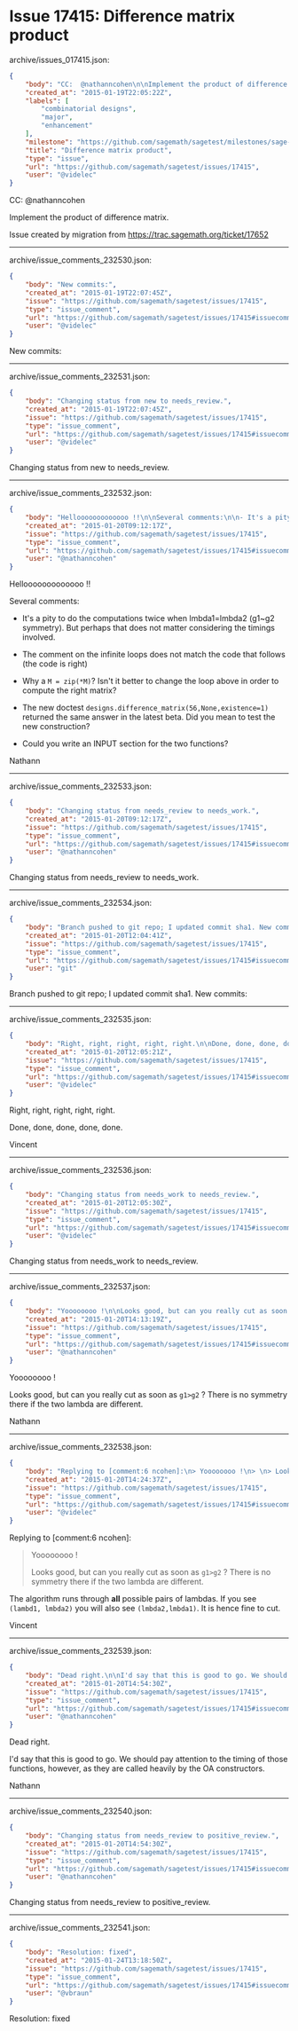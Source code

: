 # Issue 17415: Difference matrix product

archive/issues_017415.json:
```json
{
    "body": "CC:  @nathanncohen\n\nImplement the product of difference matrix.\n\nIssue created by migration from https://trac.sagemath.org/ticket/17652\n\n",
    "created_at": "2015-01-19T22:05:22Z",
    "labels": [
        "combinatorial designs",
        "major",
        "enhancement"
    ],
    "milestone": "https://github.com/sagemath/sagetest/milestones/sage-6.5",
    "title": "Difference matrix product",
    "type": "issue",
    "url": "https://github.com/sagemath/sagetest/issues/17415",
    "user": "@videlec"
}
```
CC:  @nathanncohen

Implement the product of difference matrix.

Issue created by migration from https://trac.sagemath.org/ticket/17652





---

archive/issue_comments_232530.json:
```json
{
    "body": "New commits:",
    "created_at": "2015-01-19T22:07:45Z",
    "issue": "https://github.com/sagemath/sagetest/issues/17415",
    "type": "issue_comment",
    "url": "https://github.com/sagemath/sagetest/issues/17415#issuecomment-232530",
    "user": "@videlec"
}
```

New commits:



---

archive/issue_comments_232531.json:
```json
{
    "body": "Changing status from new to needs_review.",
    "created_at": "2015-01-19T22:07:45Z",
    "issue": "https://github.com/sagemath/sagetest/issues/17415",
    "type": "issue_comment",
    "url": "https://github.com/sagemath/sagetest/issues/17415#issuecomment-232531",
    "user": "@videlec"
}
```

Changing status from new to needs_review.



---

archive/issue_comments_232532.json:
```json
{
    "body": "Hellooooooooooooo !!\n\nSeveral comments:\n\n- It's a pity to do the computations twice when lmbda1=lmbda2 (g1~g2\n  symmetry). But perhaps that does not matter considering the timings involved.\n\n- The comment on the infinite loops does not match the code that follows (the\n  code is right)\n\n- Why a `M = zip(*M)`? Isn't it better to change the loop above in order to\n  compute the right matrix?\n\n- The new doctest `designs.difference_matrix(56,None,existence=1)` returned\n  the same answer in the latest beta. Did you mean to test the new construction?\n\n- Could you write an INPUT section for the two functions?\n\nNathann",
    "created_at": "2015-01-20T09:12:17Z",
    "issue": "https://github.com/sagemath/sagetest/issues/17415",
    "type": "issue_comment",
    "url": "https://github.com/sagemath/sagetest/issues/17415#issuecomment-232532",
    "user": "@nathanncohen"
}
```

Hellooooooooooooo !!

Several comments:

- It's a pity to do the computations twice when lmbda1=lmbda2 (g1~g2
  symmetry). But perhaps that does not matter considering the timings involved.

- The comment on the infinite loops does not match the code that follows (the
  code is right)

- Why a `M = zip(*M)`? Isn't it better to change the loop above in order to
  compute the right matrix?

- The new doctest `designs.difference_matrix(56,None,existence=1)` returned
  the same answer in the latest beta. Did you mean to test the new construction?

- Could you write an INPUT section for the two functions?

Nathann



---

archive/issue_comments_232533.json:
```json
{
    "body": "Changing status from needs_review to needs_work.",
    "created_at": "2015-01-20T09:12:17Z",
    "issue": "https://github.com/sagemath/sagetest/issues/17415",
    "type": "issue_comment",
    "url": "https://github.com/sagemath/sagetest/issues/17415#issuecomment-232533",
    "user": "@nathanncohen"
}
```

Changing status from needs_review to needs_work.



---

archive/issue_comments_232534.json:
```json
{
    "body": "Branch pushed to git repo; I updated commit sha1. New commits:",
    "created_at": "2015-01-20T12:04:41Z",
    "issue": "https://github.com/sagemath/sagetest/issues/17415",
    "type": "issue_comment",
    "url": "https://github.com/sagemath/sagetest/issues/17415#issuecomment-232534",
    "user": "git"
}
```

Branch pushed to git repo; I updated commit sha1. New commits:



---

archive/issue_comments_232535.json:
```json
{
    "body": "Right, right, right, right, right.\n\nDone, done, done, done, done.\n\nVincent",
    "created_at": "2015-01-20T12:05:21Z",
    "issue": "https://github.com/sagemath/sagetest/issues/17415",
    "type": "issue_comment",
    "url": "https://github.com/sagemath/sagetest/issues/17415#issuecomment-232535",
    "user": "@videlec"
}
```

Right, right, right, right, right.

Done, done, done, done, done.

Vincent



---

archive/issue_comments_232536.json:
```json
{
    "body": "Changing status from needs_work to needs_review.",
    "created_at": "2015-01-20T12:05:30Z",
    "issue": "https://github.com/sagemath/sagetest/issues/17415",
    "type": "issue_comment",
    "url": "https://github.com/sagemath/sagetest/issues/17415#issuecomment-232536",
    "user": "@videlec"
}
```

Changing status from needs_work to needs_review.



---

archive/issue_comments_232537.json:
```json
{
    "body": "Yoooooooo !\n\nLooks good, but can you really cut as soon as `g1>g2` ? There is no symmetry there if the two lambda are different.\n\nNathann",
    "created_at": "2015-01-20T14:13:19Z",
    "issue": "https://github.com/sagemath/sagetest/issues/17415",
    "type": "issue_comment",
    "url": "https://github.com/sagemath/sagetest/issues/17415#issuecomment-232537",
    "user": "@nathanncohen"
}
```

Yoooooooo !

Looks good, but can you really cut as soon as `g1>g2` ? There is no symmetry there if the two lambda are different.

Nathann



---

archive/issue_comments_232538.json:
```json
{
    "body": "Replying to [comment:6 ncohen]:\n> Yoooooooo !\n> \n> Looks good, but can you really cut as soon as `g1>g2` ? There is no symmetry there if the two lambda are different.\n\nThe algorithm runs through **all** possible pairs of lambdas. If you see `(lambd1, lmbda2)` you will also see `(lmbda2,lmbda1)`. It is hence fine to cut.\n\nVincent",
    "created_at": "2015-01-20T14:24:37Z",
    "issue": "https://github.com/sagemath/sagetest/issues/17415",
    "type": "issue_comment",
    "url": "https://github.com/sagemath/sagetest/issues/17415#issuecomment-232538",
    "user": "@videlec"
}
```

Replying to [comment:6 ncohen]:
> Yoooooooo !
> 
> Looks good, but can you really cut as soon as `g1>g2` ? There is no symmetry there if the two lambda are different.

The algorithm runs through **all** possible pairs of lambdas. If you see `(lambd1, lmbda2)` you will also see `(lmbda2,lmbda1)`. It is hence fine to cut.

Vincent



---

archive/issue_comments_232539.json:
```json
{
    "body": "Dead right.\n\nI'd say that this is good to go. We should pay attention to the timing of those functions, however, as they are called heavily by the OA constructors.\n\nNathann",
    "created_at": "2015-01-20T14:54:30Z",
    "issue": "https://github.com/sagemath/sagetest/issues/17415",
    "type": "issue_comment",
    "url": "https://github.com/sagemath/sagetest/issues/17415#issuecomment-232539",
    "user": "@nathanncohen"
}
```

Dead right.

I'd say that this is good to go. We should pay attention to the timing of those functions, however, as they are called heavily by the OA constructors.

Nathann



---

archive/issue_comments_232540.json:
```json
{
    "body": "Changing status from needs_review to positive_review.",
    "created_at": "2015-01-20T14:54:30Z",
    "issue": "https://github.com/sagemath/sagetest/issues/17415",
    "type": "issue_comment",
    "url": "https://github.com/sagemath/sagetest/issues/17415#issuecomment-232540",
    "user": "@nathanncohen"
}
```

Changing status from needs_review to positive_review.



---

archive/issue_comments_232541.json:
```json
{
    "body": "Resolution: fixed",
    "created_at": "2015-01-24T13:18:50Z",
    "issue": "https://github.com/sagemath/sagetest/issues/17415",
    "type": "issue_comment",
    "url": "https://github.com/sagemath/sagetest/issues/17415#issuecomment-232541",
    "user": "@vbraun"
}
```

Resolution: fixed
